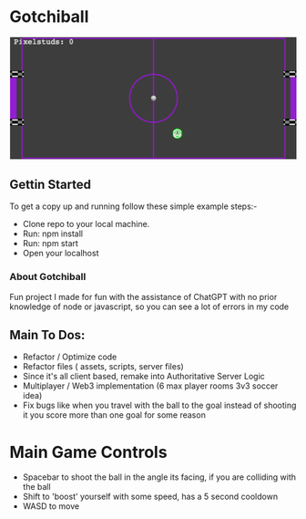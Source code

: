 # Gotchiball

![Gotchiball game](gotchiball.png)

## Gettin Started
To get a copy up and running follow these simple example steps:-

* Clone repo to your local machine.
* Run: npm install
* Run: npm start
* Open your localhost

### About Gotchiball

Fun project I made for fun with the assistance of ChatGPT with no prior knowledge of node or javascript, so you can see a lot of errors in my code

## Main To Dos:

* Refactor / Optimize code
* Refactor files ( assets, scripts, server files) 
* Since it's all client based, remake into Authoritative Server Logic
* Multiplayer / Web3 implementation (6 max player rooms 3v3 soccer idea)
* Fix bugs like when you travel with the ball to the goal instead of shooting it you score more than one goal for some reason

# Main Game Controls

* Spacebar to shoot the ball in the angle its facing, if you are colliding with the ball
* Shift to 'boost' yourself with some speed, has a 5 second cooldown
* WASD to move

